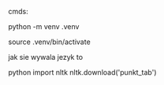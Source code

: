 cmds:

python -m venv .venv

source .venv/bin/activate

jak sie wywala jezyk to

python
import nltk
nltk.download('punkt_tab')
